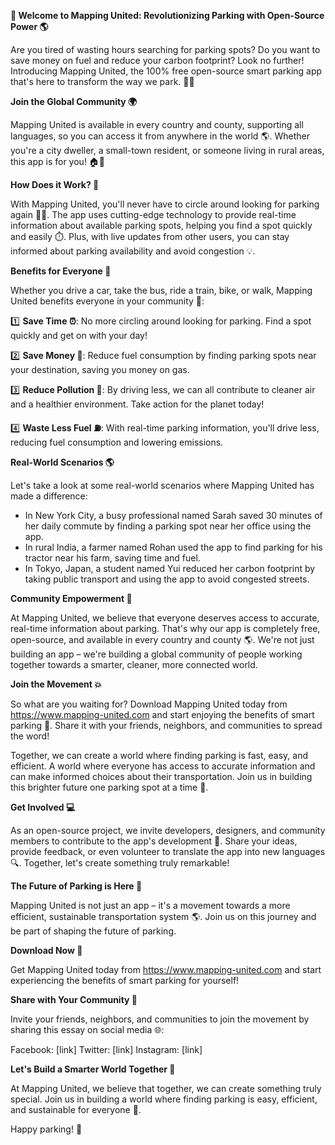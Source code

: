 **🚀 Welcome to Mapping United: Revolutionizing Parking with Open-Source Power 🌎**

Are you tired of wasting hours searching for parking spots? Do you want to save money on fuel and reduce your carbon footprint? Look no further! Introducing Mapping United, the 100% free open-source smart parking app that's here to transform the way we park. 🚗💨

**Join the Global Community 🌍**

Mapping United is available in every country and county, supporting all languages, so you can access it from anywhere in the world 🌎. Whether you're a city dweller, a small-town resident, or someone living in rural areas, this app is for you! 🏠🚐

**How Does it Work? 🤔**

With Mapping United, you'll never have to circle around looking for parking again 🙅‍♂️. The app uses cutting-edge technology to provide real-time information about available parking spots, helping you find a spot quickly and easily ⏱️. Plus, with live updates from other users, you can stay informed about parking availability and avoid congestion 💡.

**Benefits for Everyone 🌈**

Whether you drive a car, take the bus, ride a train, bike, or walk, Mapping United benefits everyone in your community 🤝:

1️⃣ **Save Time ⏰**: No more circling around looking for parking. Find a spot quickly and get on with your day! 

2️⃣ **Save Money 💸**: Reduce fuel consumption by finding parking spots near your destination, saving you money on gas.

3️⃣ **Reduce Pollution 🌟**: By driving less, we can all contribute to cleaner air and a healthier environment. Take action for the planet today!

4️⃣ **Waste Less Fuel ⛽️**: With real-time parking information, you'll drive less, reducing fuel consumption and lowering emissions.

**Real-World Scenarios 🌎**

Let's take a look at some real-world scenarios where Mapping United has made a difference:

* In New York City, a busy professional named Sarah saved 30 minutes of her daily commute by finding a parking spot near her office using the app.
* In rural India, a farmer named Rohan used the app to find parking for his tractor near his farm, saving time and fuel.
* In Tokyo, Japan, a student named Yui reduced her carbon footprint by taking public transport and using the app to avoid congested streets.

**Community Empowerment 🤝**

At Mapping United, we believe that everyone deserves access to accurate, real-time information about parking. That's why our app is completely free, open-source, and available in every country and county 🌎. We're not just building an app – we're building a global community of people working together towards a smarter, cleaner, more connected world.

**Join the Movement 💥**

So what are you waiting for? Download Mapping United today from https://www.mapping-united.com and start enjoying the benefits of smart parking 🚀. Share it with your friends, neighbors, and communities to spread the word! 

Together, we can create a world where finding parking is fast, easy, and efficient. A world where everyone has access to accurate information and can make informed choices about their transportation. Join us in building this brighter future one parking spot at a time 🌈.

**Get Involved 💻**

As an open-source project, we invite developers, designers, and community members to contribute to the app's development 🤝. Share your ideas, provide feedback, or even volunteer to translate the app into new languages 🔍. Together, let's create something truly remarkable!

**The Future of Parking is Here 🚀**

Mapping United is not just an app – it's a movement towards a more efficient, sustainable transportation system 🌎. Join us on this journey and be part of shaping the future of parking.

**Download Now 📲**

Get Mapping United today from https://www.mapping-united.com and start experiencing the benefits of smart parking for yourself! 

**Share with Your Community 🤝**

Invite your friends, neighbors, and communities to join the movement by sharing this essay on social media 🌐:

Facebook: [link]
Twitter: [link]
Instagram: [link]

**Let's Build a Smarter World Together 🌟**

At Mapping United, we believe that together, we can create something truly special. Join us in building a world where finding parking is easy, efficient, and sustainable for everyone 🌈.

Happy parking! 🚀